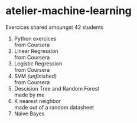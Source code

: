 # atelier-machine-learning

Exercices shared amoungst 42 students

1. Python exercices  
  from Coursera
2. Linear Regression  
  from Coursera
1. Logistic Regression  
  from Coursera
1. SVM *(unfinished)*  
  from Coursera
1. Descision Tree and Random Forest  
  made by me
1. K nearest neighbor  
  made out of a random datasheet
1. Naive Bayes  

